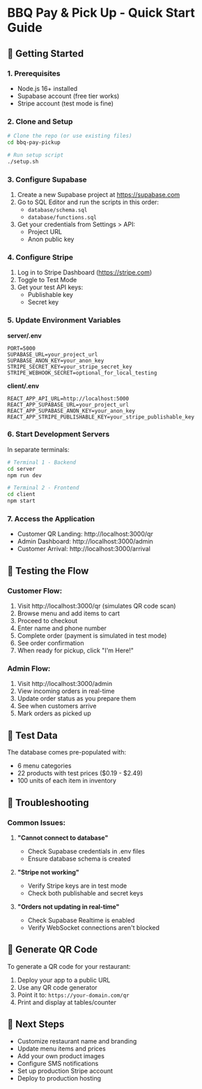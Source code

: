 # BBQ Pay & Pick Up - Quick Start Guide

## 🚀 Getting Started

### 1. Prerequisites
- Node.js 16+ installed
- Supabase account (free tier works)
- Stripe account (test mode is fine)

### 2. Clone and Setup
```bash
# Clone the repo (or use existing files)
cd bbq-pay-pickup

# Run setup script
./setup.sh
```

### 3. Configure Supabase

1. Create a new Supabase project at https://supabase.com
2. Go to SQL Editor and run the scripts in this order:
   - `database/schema.sql`
   - `database/functions.sql`
3. Get your credentials from Settings > API:
   - Project URL
   - Anon public key

### 4. Configure Stripe

1. Log in to Stripe Dashboard (https://stripe.com)
2. Toggle to Test Mode
3. Get your test API keys:
   - Publishable key
   - Secret key

### 5. Update Environment Variables

**server/.env**
```
PORT=5000
SUPABASE_URL=your_project_url
SUPABASE_ANON_KEY=your_anon_key
STRIPE_SECRET_KEY=your_stripe_secret_key
STRIPE_WEBHOOK_SECRET=optional_for_local_testing
```

**client/.env**
```
REACT_APP_API_URL=http://localhost:5000
REACT_APP_SUPABASE_URL=your_project_url
REACT_APP_SUPABASE_ANON_KEY=your_anon_key
REACT_APP_STRIPE_PUBLISHABLE_KEY=your_stripe_publishable_key
```

### 6. Start Development Servers

In separate terminals:

```bash
# Terminal 1 - Backend
cd server
npm run dev

# Terminal 2 - Frontend
cd client
npm start
```

### 7. Access the Application

- Customer QR Landing: http://localhost:3000/qr
- Admin Dashboard: http://localhost:3000/admin
- Customer Arrival: http://localhost:3000/arrival

## 📱 Testing the Flow

### Customer Flow:
1. Visit http://localhost:3000/qr (simulates QR code scan)
2. Browse menu and add items to cart
3. Proceed to checkout
4. Enter name and phone number
5. Complete order (payment is simulated in test mode)
6. See order confirmation
7. When ready for pickup, click "I'm Here!"

### Admin Flow:
1. Visit http://localhost:3000/admin
2. View incoming orders in real-time
3. Update order status as you prepare them
4. See when customers arrive
5. Mark orders as picked up

## 🎯 Test Data

The database comes pre-populated with:
- 6 menu categories
- 22 products with test prices ($0.19 - $2.49)
- 100 units of each item in inventory

## 🔧 Troubleshooting

### Common Issues:

1. **"Cannot connect to database"**
   - Check Supabase credentials in .env files
   - Ensure database schema is created

2. **"Stripe not working"**
   - Verify Stripe keys are in test mode
   - Check both publishable and secret keys

3. **"Orders not updating in real-time"**
   - Check Supabase Realtime is enabled
   - Verify WebSocket connections aren't blocked

## 📲 Generate QR Code

To generate a QR code for your restaurant:

1. Deploy your app to a public URL
2. Use any QR code generator
3. Point it to: `https://your-domain.com/qr`
4. Print and display at tables/counter

## 🚀 Next Steps

- Customize restaurant name and branding
- Update menu items and prices
- Add your own product images
- Configure SMS notifications
- Set up production Stripe account
- Deploy to production hosting